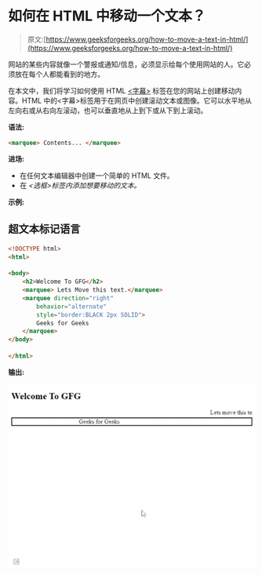 # 如何在 HTML 中移动一个文本？

> 原文:[https://www.geeksforgeeks.org/how-to-move-a-text-in-html/](https://www.geeksforgeeks.org/how-to-move-a-text-in-html/)

网站的某些内容就像一个警报或通知/信息，必须显示给每个使用网站的人。它必须放在每个人都能看到的地方。

在本文中，我们将学习如何使用 HTML [<字幕>](https://www.geeksforgeeks.org/html-marquee-tag/) 标签在您的网站上创建移动内容。HTML 中的<字幕>标签用于在网页中创建滚动文本或图像。它可以水平地从左向右或从右向左滚动，也可以垂直地从上到下或从下到上滚动。

**语法:**

```html
<marquee> Contents... </marquee>
```

**进场:**

*   在任何文本编辑器中创建一个简单的 HTML 文件。
*   在 *<选框>标签内添加想要移动的文本。*

**示例:**

## 超文本标记语言

```html
<!DOCTYPE html>
<html>

<body>
    <h2>Welcome To GFG</h2>
    <marquee> Lets Move this text.</marquee>
    <marquee direction="right" 
        behavior="alternate" 
        style="border:BLACK 2px SOLID">
        Geeks for Geeks
    </marquee>
</body>

</html>
```

**输出:**

![](img/4b58024dff5dd78953b39afca6bd533d.png)